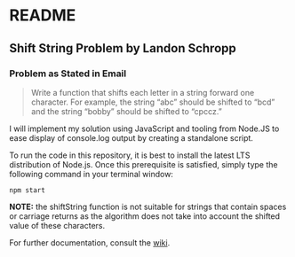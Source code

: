 # README

## Shift String Problem by Landon Schropp

### Problem as Stated in Email

> Write a function that shifts each letter in a string forward one character. For example, the string
&ldquo;abc&rdquo; should be shifted to &ldquo;bcd&rdquo; and the string &ldquo;bobby&rdquo;
should be shifted to &ldquo;cpccz.&rdquo;

I will implement my solution using JavaScript and tooling from Node.JS to ease display of console.log
output by creating a standalone script.

To run the code in this repository, it is best to install the latest LTS distribution of Node.js. Once this
prerequisite is satisfied, simply type the following command in your terminal window:  

`npm start`

**NOTE:** the shiftString function is not suitable for strings that contain spaces or carriage returns
as the algorithm does not take into account the shifted value of these characters.

For further documentation, consult the [wiki](https://github.com/RHieger/shift-string-problem/wiki).
